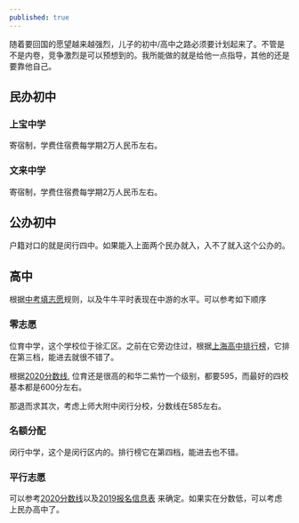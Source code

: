 ```yaml
---
published: true
---
```

随着要回国的愿望越来越强烈，儿子的初中/高中之路必须要计划起来了。不管是不是内卷，竞争激烈是可以预想到的。我所能做的就是给他一点指导，其他的还是要靠他自己。

## 民办初中

### 上宝中学

寄宿制，学费住宿费每学期2万人民币左右。

### 文来中学

寄宿制，学费住宿费每学期2万人民币左右。

## 公办初中

户籍对口的就是闵行四中。如果能入上面两个民办就入，入不了就入这个公办的。

## 高中

根据[中考填志愿](https://zhuanlan.zhihu.com/p/138759493)规则，以及牛牛平时表现在中游的水平。可以参考如下顺序

### 零志愿

位育中学，这个学校位于徐汇区。之前在它旁边住过，根据[上海高中排行榜](http://www.chusan.com/zhongkao/101798.html)，它排在第三档，能进去就很不错了。

根据[2020分数线](http://www.mhedu.sh.cn/gk/qsksxxgk/qkxx/zkqs/qsgq/248378.htm), 位育还是很高的和华二紫竹一个级别，都要595，而最好的四校基本都是600分左右。

那退而求其次，考虑上师大附中闵行分校，分数线在585左右。

### 名额分配

闵行中学，这个是闵行区内的。排行榜它在第四档，能进去也不错。

### 平行志愿

可以参考[2020分数线](http://sh.yuloo.com/zxx/qmzl/230280.html)以及[2019报名信息表](http://www.mhedu.sh.cn/gk/qsksxxgk/qkxx/zkqs/qsjg/233220.htm) 来确定。如果实在分数低，可以考虑上民办高中了。


